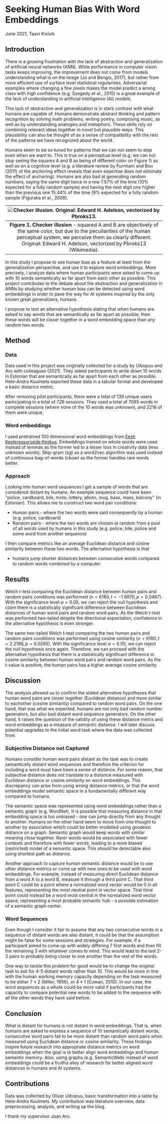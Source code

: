 # Seeking Human Bias With Word Embeddings

June 2021, Taavi Kivisik

## Introduction

There is a growing frustration with the lack of abstraction and generalization of artificial neural networks (ANN). While performance in computer vision tasks keeps improving, the improvement does not come from models understanding what is on the image (Jo and Bengio, 2017), but rather from more efficient use of surface level statistical regularities. Adversarial examples where changing a few pixels makes the model predict a wrong class with high confidence (e.g. Szegedy et al., 2015) is a great example of the lack of understanding in artificial intelligence (AI) models.

This lack of abstraction and generalization is in stark contrast with what humans are capable of. Humans demonstrate abstract thinking and pattern recognition by solving math problems, writing poetry, composing music, as well as by understanding analogies and metaphors. These skills rely on combining relevant ideas together in novel but plausible ways. This plausibility can also be thought of as a sense of compatibility with the rest of the patterns we have recognized about the world.

Humans seem to be so tuned for patterns that we can not seem to stop even when we want to. This is true on a perceptual level (e.g. we can not stop seeing the squares A and B as being of different color on Figure 1) as well as on a cognitive level (e.g. a literature review by Furnham and Boo (2011) of the anchoring effect reveals that even expertise does not eliminate the effect of anchoring). Humans are also bad at generating random numbers, saying the same digit twice in a row 7.57% of the time (10% expected for a fully random sample) and having the next digit one higher than the previous one 15.44% of the time (9% expected for a fully random sample (Figurska et al., 2008).

| ![Checker illusion. Original: Edward H. Adelson, vectorized by Pbroks13.](figures/Checker_shadow_illusion.svg) |
|:--:|
| <b>Figure 1. Checker illusion</b> - squared A and B are objectively of the same color, but due to the peculiarities of the human perceptual system, we perceive them as clearly different. Original: Edward H. Adelson, vectorized by Pbroks13 (Wikimedia).|

In this study I propose to see human bias as a feature at least from the generalization perspective, and use it to explore word embeddings. More precisely, I analyze data where human participants were asked to come up with 10 words semantically as far apart from each other as possible. This project contributes to the debate about the abstraction and generalization in ANNs by studying whether human bias can be detected using word embeddings in order to pave the way for AI systems inspired by the only known great generalizers, humans.

I propose to test an alternative hypothesis stating that when humans are asked to say words that are semantically as far apart as possible, then these words will be closer together in a word embedding space than any random two words.

## Method

### Data

Data used in this project was originally collected for a study by Uibopuu and Aru with colleagues (2021). They asked participants to write down 10 words in Estonian that are semantically as far apart from each other as possible. Hele-Andra Kuulmets exported these data in a tabular format and developed a basic distance metric.

After removing pilot participants, there were a total of 139 unique users participating in a total of 728 sessions. They used a total of 7085 words in complete sessions (where none of the 10 words was unknown), and 2216 of them were unique.

### Word embeddings

I used pretrained 100 dimensional word embeddings from [Eesti Keeleressursside Keskus](https://entu.keeleressursid.ee/shared/7540/I7G5aC1YgdInohMJjUhi1d5e4jLdhQerZ4ikezz1JEv3B9yuJt9KiPl9lrS87Yz0). Embeddings trained on whole words were used instead of lemmas as the former led to a lesser loss in creativity data (less unknown words). Skip-gram (sg) as a word2vec algorithm was used instead of continuous bag-of-words (cbow) as the former handles rare words better.

### Approach

Looking into human word sequences I get a sample of words that are considered distant by humans. An example sequence could have been "police, cardboard, bile, moto, lottery, photo, mug, bass, mass, balcony" (in Estonian). This allows me to construct two word pair conditions:
* Human pairs - where the two words were said consequently by a human (e.g. police, cardboard)
* Random pairs - where the two words are chosen at random from a pool of all words used by humans in this study (e.g. police, bile; police and some word from another sequence)

I then compare metrics like an average Euclidean distance and cosine similarity between these two words. The alternative hypothesis is that
* humans jump shorter distances between consecutive words compared to random words combined by a computer.

## Results

Welch t-test comparing the Euclidean distance between human pairs and random pairs conditions was performed ($n=6180, t=-1.9970, p=0.0467$). With the significance level $\alpha=0.05$, we can reject the null hypothesis and claim there is a statistically significant difference between Euclidean distances of human word pairs and random word pairs. As the Welch t-test was performed two-tailed despite the directional expectation, confidence in the alternative hypothesis is even stronger.

The same two-tailed Welch t-test comparing the two human pairs and random pairs conditions was performed using cosine similarity ($n=6180, t=2.2188, p=0.0265$). With the significance level $\alpha=0.05$, we can reject the null hypothesis once again. Therefore, we can proceed with the alternative hypothesis that there is a statistically significant difference in cosine similarity between human word pairs and random word pairs. As the t-value is positive, the human pairs has a higher average cosine similarity.

## Discussion

The analysis allowed us to confirm the stated alternative hypotheses that human word pairs are closer together (Euclidean distance) and more similar to eachother (cosine similarity) compared to random word pairs. On the one hand, that was what we expected. humans are not only bad random number generators, but also bad distant word sequence generators. On the other hand, it raises the question of the validity of using these distance metris and word embeddings as a measure of semantic distance. I will later discuss potential upgrades to the initial word task where the data was collected from.

### Subjective Distance not Captured

Humans consider human word pairs distant as the task was to create semantically distant word sequences and therefore the criterion for including a word must have been a sense of distance. For some reason, that subjective distance does not translate to a distance measured with Euclidean distance or cosine similarity on word embeddings. This discrepancy can arise from using wrong distance metrics, or that the word embeddings model semantic space in a fundamentally different way compared to humans.

The semantic space was represented using word embeddings rather than a semantic graph (e.g. WordNet). It is possible that measuring distance in that embedding space is too unbiased - one can jump directly from any thought to another. Humans on the other hand seem to move from one thought to another by association which could be better modelled using geodesic distance on a graph. Semantic graph would keep words with similar meaning close together. Rarer words would be associated with fewer contexts and therefore with fewer words, leading to a more biased (restricted) model of a semantic space. This should be detectable also using shortest path as distance.

Another approach to capture human semantic distance would be to use other distance metrics or come up with new ones to be used with word embeddings. For example, instead of measuring direct Euclidean distance from a word A to a word B, measure it through a third point C. That third point C could be a point where a normalized word vector would be 0 in all features, representing the most neutral point in vector space. That third point could instead be a word most central in the normalized word vector space, representing a most probable semantic hub - a possible estimation of a semantic graph center.

### Word Sequences

Even though I consider it fair to assume that any two consecutive words in a sequence of distant words are also distant, it could be that the assumption might be false for some sessions and strategies. For example, if a participant aimed to come up with widely differing 7 first words and then fill the remaining 3 with whatever comes to mind. This would lead to the last 2-3 pairs to probably being closer to one another than the rest of the words.

One way to tackle this problem for good would be to change the original task to ask for 4-5 distant words rather than 10. This would be more in line with the human working memory capacity depending on the task measured to be either $7\pm2$ (Miller, 1956), or $4\pm1$ (Cowan, 2010). In our case, the word sequences as a whole could be more valid if participants had the capacity to compare potential new words to be added to the sequence with all the other words they have said before.

## Conclusion

What is distant for humans is not distant in word embeddings. That is, when humans are asked to express a sequence of 10 semantically distant words, consecutive word pairs fail to be more distant than random word pairs when measured using Euclidean distance or cosine similarity. These findings inspire future research into appropriate distance metrics on word embeddings when the goal is to better align word embeddings and human semantic memory. Also, using graphs (e.g. SemanticWeb) instead of word embeddings could be a fruitful alley of research for better aligned word distances in humans and AI systems.

## Contributions

Data was collected by Oliver Uibopuu, basic transformation into a table by Hele-Andra Kuulmets. My contribution was literature overview, data preprocessing, analysis, and writing up the blog.

I thank my supervisor Jaan Aru.